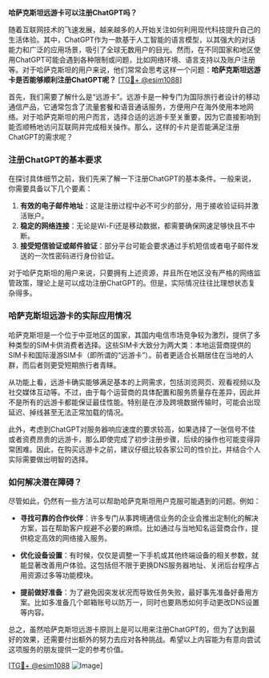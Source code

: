 **哈萨克斯坦远游卡可以注册ChatGPT吗？**

随着互联网技术的飞速发展，越来越多的人开始关注如何利用现代科技提升自己的生活体验。其中，ChatGPT作为一款基于人工智能的语言模型，以其强大的对话能力和广泛的应用场景，吸引了全球无数用户的目光。然而，在不同国家和地区使用ChatGPT可能会遇到各种限制或问题，比如网络环境、语言支持以及账户注册等。对于哈萨克斯坦的用户来说，他们常常会思考这样一个问题：**哈萨克斯坦远游卡是否能够顺利注册ChatGPT呢？** [[TG💪+ @esim1088](https://t.me/s/esim1088)]

首先，我们需要了解什么是“远游卡”。远游卡是一种专门为国际旅行者设计的移动通信产品，它通常包含了流量套餐和语音通话服务，方便用户在海外使用本地网络。对于哈萨克斯坦的用户而言，选择合适的远游卡至关重要，因为它直接影响到能否顺畅地访问互联网并完成相关操作。那么，这样的卡片是否能满足注册ChatGPT的需求呢？

### 注册ChatGPT的基本要求

在探讨具体细节之前，我们先来了解一下注册ChatGPT的基本条件。一般来说，你需要具备以下几个要素：

1. **有效的电子邮件地址**：这是注册过程中必不可少的部分，用于接收验证码并激活账户。
2. **稳定的网络连接**：无论是Wi-Fi还是移动数据，都需要确保网速足够快且不中断。
3. **接受短信验证或邮件验证**：部分平台可能会要求通过手机短信或者电子邮件发送的一次性密码进行身份验证。

对于哈萨克斯坦的用户来说，只要拥有上述资源，并且所在地区没有严格的网络监管政策，理论上是可以成功注册ChatGPT的。但是，实际情况往往比理想状态复杂得多。

### 哈萨克斯坦远游卡的实际应用情况

哈萨克斯坦是一个位于中亚地区的国家，其国内电信市场竞争较为激烈，提供了多种类型的SIM卡供消费者选择。这些SIM卡大致分为两大类：本地运营商提供的SIM卡和国际漫游SIM卡（即所谓的“远游卡”）。前者更适合长期居住在当地的人群，而后者则更受短期旅行者青睐。

从功能上看，远游卡确实能够满足基本的上网需求，包括浏览网页、观看视频以及社交媒体互动等。不过，由于每个运营商的具体配置和服务质量存在差异，因此并不是所有的远游卡都能保证最佳性能。特别是在涉及跨境数据传输时，可能会出现延迟、掉线甚至无法正常加载的情况。

此外，考虑到ChatGPT对服务器响应速度的要求较高，如果选择了一张信号不佳或者资费昂贵的远游卡，那么即使完成了初步注册步骤，后续的操作也可能变得异常困难。因此，在购买远游卡之前，建议仔细比较各家公司的性价比，并结合个人实际需要做出明智的选择。

### 如何解决潜在障碍？

尽管如此，仍然有一些方法可以帮助哈萨克斯坦用户克服可能遇到的问题。例如：

- **寻找可靠的合作伙伴**：许多专门从事跨境通信业务的企业会推出定制化的解决方案，旨在帮助客户规避不必要的麻烦。比如通过与当地知名运营商合作，提供稳定高效的网络接入服务。
  
- **优化设备设置**：有时候，仅仅是调整一下手机或其他终端设备的相关参数，就能显著改善用户体验。这包括但不限于更换DNS服务器地址、关闭后台程序占用资源过多等功能模块。

- **提前做好准备**：为了避免因突发状况而导致任务失败，最好事先准备好备用方案。比如多准备几个邮箱账号以防万一，同时也要熟悉如何手动更改DNS设置等内容。

总之，虽然哈萨克斯坦远游卡原则上是可以用来注册ChatGPT的，但为了达到最好的效果，还需要付出额外的努力去应对各种挑战。希望以上内容能为有意向尝试这项服务的朋友提供一定的参考价值。

[[TG💪+ @esim1088](https://t.me/s/esim1088) ![Image](https://i.postimg.cc/4NQfJmqS/Snipaste-2025-05-13-00-14-12.png)]